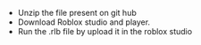 - Unzip the file present on git hub
- Download Roblox studio and player.
- Run the .rlb file by upload it in the roblox studio
